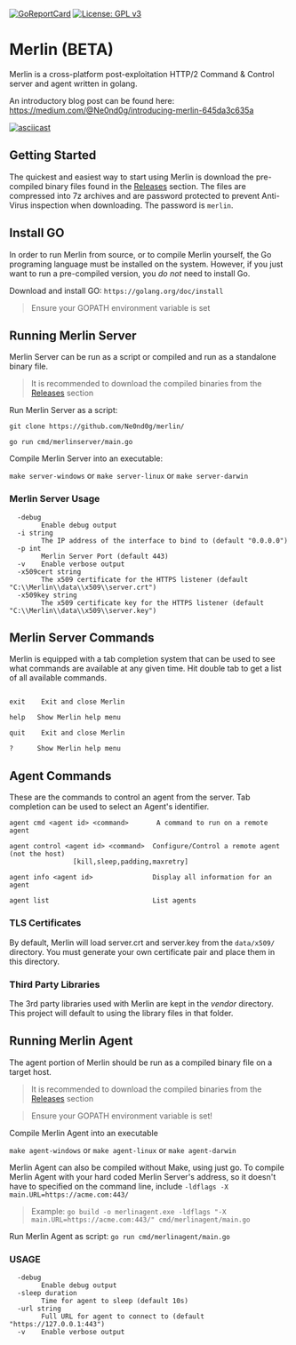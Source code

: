 [![GoReportCard](https://goreportcard.com/badge/github.com/ne0nd0g/merlin?style=flat-square)](https://goreportcard.com/badge/github.com/ne0nd0g/merlin)
[![License: GPL v3](https://img.shields.io/badge/License-GPL%20v3-blue.svg)](https://www.gnu.org/licenses/gpl-3.0)

# Merlin (BETA)
Merlin is a cross-platform post-exploitation HTTP/2 Command & Control 
server and agent written in golang.

An introductory blog post can be found here:
https://medium.com/@Ne0nd0g/introducing-merlin-645da3c635a


[![asciicast](https://asciinema.org/a/ryljo8qNjHz1JFcFDK7wP6e9I.png)](https://asciinema.org/a/ryljo8qNjHz1JFcFDK7wP6e9I)

## Getting Started
The quickest and easiest way to start using Merlin is download the
pre-compiled binary files found in the
[Releases](https://github.com/Ne0nd0g/merlin/releases) section. The
files are compressed into 7z archives and are password protected to
prevent Anti-Virus inspection when downloading. The password is
`merlin`.

## Install GO
In order to run Merlin from source, or to compile Merlin yourself, the
Go programing language must be installed on the system. However, if you
 just want to run a pre-compiled version, you _do not_ need to install
 Go.

Download and install GO: `https://golang.org/doc/install`

>Ensure your GOPATH environment variable is set

## Running Merlin Server
Merlin Server can be run as a script or compiled and run as a standalone
 binary file.

> It is recommended to download the compiled binaries from the
[Releases](https://github.com/Ne0nd0g/merlin/releases) section

Run Merlin Server as a script:

`git clone https://github.com/Ne0nd0g/merlin/`

`go run cmd/merlinserver/main.go`

Compile Merlin Server into an executable:

`make server-windows` or `make server-linux` or `make server-darwin`

### Merlin Server Usage
```
  -debug
        Enable debug output
  -i string
        The IP address of the interface to bind to (default "0.0.0.0")
  -p int
        Merlin Server Port (default 443)
  -v    Enable verbose output
  -x509cert string
        The x509 certificate for the HTTPS listener (default "C:\\Merlin\\data\\x509\\server.crt")
  -x509key string
        The x509 certificate key for the HTTPS listener (default "C:\\Merlin\\data\\x509\\server.key")
```

## Merlin Server Commands
Merlin is equipped with a tab completion system that can be used to see
what commands are available at any given time. Hit double tab to get a
list of all available commands.

```

exit    Exit and close Merlin

help   Show Merlin help menu

quit    Exit and close Merlin

?      Show Merlin help menu
```

## Agent Commands
These are the commands to control an agent from the server. Tab
completion can be used to select an Agent's identifier.

```
agent cmd <agent id> <command>       A command to run on a remote agent

agent control <agent id> <command>  Configure/Control a remote agent (not the host)
                [kill,sleep,padding,maxretry]

agent info <agent id>               Display all information for an agent

agent list                          List agents

```

### TLS Certificates
By default, Merlin will load server.crt and server.key from the
`data/x509/` directory. You must generate your own certificate pair and
place them in this directory.

### Third Party Libraries
The 3rd party libraries used with Merlin are kept in the _vendor_
directory. This project will default to using the library files in that
folder.

## Running Merlin Agent
The agent portion of Merlin should be run as a compiled binary file on
a target host.

> It is recommended to download the compiled binaries from the
[Releases](https://github.com/Ne0nd0g/merlin/releases) section

>Ensure your GOPATH environment variable is set!

Compile Merlin Agent into an executable

`make agent-windows` or `make agent-linux` or `make agent-darwin`

Merlin Agent can also be compiled without Make, using just go. To
compile Merlin Agent with your hard coded Merlin Server's address, so it
 doesn't have to specified on the command line, include `-ldflags
 -X main.URL=https://acme.com:443/`

>Example: `go build -o merlinagent.exe -ldflags
"-X main.URL=https://acme.com:443/" cmd/merlinagent/main.go`

Run Merlin Agent as script: `go run cmd/merlinagent/main.go`

### USAGE

```
  -debug
        Enable debug output
  -sleep duration
        Time for agent to sleep (default 10s)
  -url string
        Full URL for agent to connect to (default "https://127.0.0.1:443")
  -v    Enable verbose output
```
